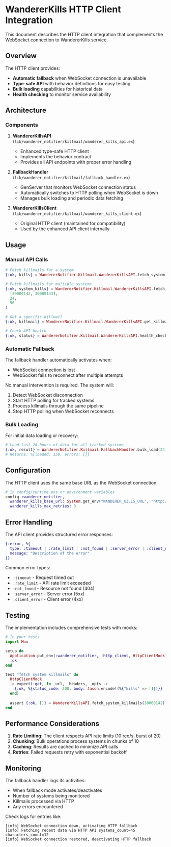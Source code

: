 # WandererKills HTTP Client Integration

This document describes the HTTP client integration that complements the WebSocket connection to WandererKills service.

## Overview

The HTTP client provides:
- **Automatic fallback** when WebSocket connection is unavailable
- **Type-safe API** with behavior definitions for easy testing
- **Bulk loading** capabilities for historical data
- **Health checking** to monitor service availability

## Architecture

### Components

1. **WandererKillsAPI** (`lib/wanderer_notifier/killmail/wanderer_kills_api.ex`)
   - Enhanced type-safe HTTP client
   - Implements the behavior contract
   - Provides all API endpoints with proper error handling

2. **FallbackHandler** (`lib/wanderer_notifier/killmail/fallback_handler.ex`)
   - GenServer that monitors WebSocket connection status
   - Automatically switches to HTTP polling when WebSocket is down
   - Manages bulk loading and periodic data fetching

3. **WandererKillsClient** (`lib/wanderer_notifier/killmail/wanderer_kills_client.ex`)
   - Original HTTP client (maintained for compatibility)
   - Used by the enhanced API client internally

## Usage

### Manual API Calls

```elixir
# Fetch killmails for a system
{:ok, kills} = WandererNotifier.Killmail.WandererKillsAPI.fetch_system_killmails(30000142, 24, 100)

# Fetch killmails for multiple systems
{:ok, system_kills} = WandererNotifier.Killmail.WandererKillsAPI.fetch_systems_killmails(
  [30000142, 30000143], 
  24, 
  50
)

# Get a specific killmail
{:ok, killmail} = WandererNotifier.Killmail.WandererKillsAPI.get_killmail(12345)

# Check API health
{:ok, status} = WandererNotifier.Killmail.WandererKillsAPI.health_check()
```

### Automatic Fallback

The fallback handler automatically activates when:
- WebSocket connection is lost
- WebSocket fails to reconnect after multiple attempts

No manual intervention is required. The system will:
1. Detect WebSocket disconnection
2. Start HTTP polling for tracked systems
3. Process killmails through the same pipeline
4. Stop HTTP polling when WebSocket reconnects

### Bulk Loading

For initial data loading or recovery:

```elixir
# Load last 24 hours of data for all tracked systems
{:ok, result} = WandererNotifier.Killmail.FallbackHandler.bulk_load(24)
# Returns: %{loaded: 150, errors: []}
```

## Configuration

The HTTP client uses the same base URL as the WebSocket connection:

```elixir
# In config/runtime.exs or environment variables
config :wanderer_notifier,
  wanderer_kills_base_url: System.get_env("WANDERER_KILLS_URL", "http://host.docker.internal:4004"),
  wanderer_kills_max_retries: 3
```

## Error Handling

The API client provides structured error responses:

```elixir
{:error, %{
  type: :timeout | :rate_limit | :not_found | :server_error | :client_error | :unknown,
  message: "Description of the error"
}}
```

Common error types:
- `:timeout` - Request timed out
- `:rate_limit` - API rate limit exceeded
- `:not_found` - Resource not found (404)
- `:server_error` - Server error (5xx)
- `:client_error` - Client error (4xx)

## Testing

The implementation includes comprehensive tests with mocks:

```elixir
# In your tests
import Mox

setup do
  Application.put_env(:wanderer_notifier, :http_client, HttpClientMock)
  :ok
end

test "fetch system killmails" do
  HttpClientMock
  |> expect(:get, fn _url, _headers, _opts ->
    {:ok, %{status_code: 200, body: Jason.encode!(%{"kills" => []})}}
  end)
  
  assert {:ok, []} = WandererKillsAPI.fetch_system_killmails(30000142)
end
```

## Performance Considerations

1. **Rate Limiting**: The client respects API rate limits (10 req/s, burst of 20)
2. **Chunking**: Bulk operations process systems in chunks of 10
3. **Caching**: Results are cached to minimize API calls
4. **Retries**: Failed requests retry with exponential backoff

## Monitoring

The fallback handler logs its activities:
- When fallback mode activates/deactivates
- Number of systems being monitored
- Killmails processed via HTTP
- Any errors encountered

Check logs for entries like:
```
[info] WebSocket connection down, activating HTTP fallback
[info] Fetching recent data via HTTP API systems_count=45 characters_count=12
[info] WebSocket connection restored, deactivating HTTP fallback
```